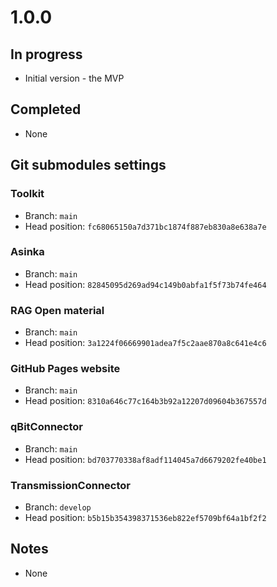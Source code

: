 # 1.0.0

## In progress

- Initial version - the MVP

## Completed

- None

## Git submodules settings

### Toolkit

- Branch: `main`
- Head position: `fc68065150a7d371bc1874f887eb830a8e638a7e`

### Asinka

- Branch: `main`
- Head position: `82845095d269ad94c149b0abfa1f5f73b74fe464`

### RAG Open material

- Branch: `main`
- Head position: `3a1224f06669901adea7f5c2aae870a8c641e4c6`

### GitHub Pages website

- Branch: `main`
- Head position: `8310a646c77c164b3b92a12207d09604b367557d`

### qBitConnector

- Branch: `main`
- Head position: `bd703770338af8adf114045a7d6679202fe40be1`

### TransmissionConnector

- Branch: `develop`
- Head position: `b5b15b354398371536eb822ef5709bf64a1bf2f2`

## Notes

- None
